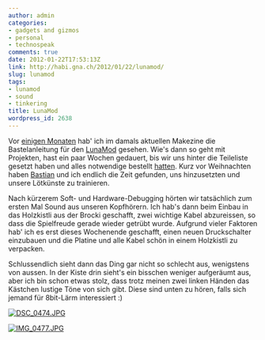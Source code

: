 ```yaml
---
author: admin
categories:
- gadgets and gizmos
- personal
- technospeak
comments: true
date: 2012-01-22T17:53:13Z
link: http://habi.gna.ch/2012/01/22/lunamod/
slug: lunamod
tags:
- lunamod
- sound
- tinkering
title: LunaMod
wordpress_id: 2638
---
```


Vor [einigen Monaten](http://status.davidhaberthuer.ch/notice/2292) hab' ich im damals aktuellen Makezine die Bastelanleitung für den [LunaMod](http://makezine.com/26/lunamod/) gesehen. Wie's dann so geht mit Projekten, hast ein paar Wochen gedauert, bis wir uns hinter die Teileliste gesetzt haben und alles notwendige bestellt [hatten](http://status.davidhaberthuer.ch/notice/4872). Kurz vor Weihnachten haben [Bastian](http://bastianwidmer.ch/) und ich endlich die Zeit gefunden, uns hinzusetzten und unsere Lötkünste zu trainieren.




Nach kürzerem Soft- und Hardware-Debugging hörten wir tatsächlich zum ersten Mal Sound aus unseren Kopfhörern. Ich hab's dann beim Einbau in das Holzkistli aus der Brocki geschafft, zwei wichtige Kabel abzureissen, so dass die Spielfreude gerade wieder getrübt wurde. Aufgrund vieler Faktoren hab' ich es erst dieses Wochenende geschafft, einen neuen Druckschalter einzubauen und die Platine und alle Kabel schön in einem Holzkistli zu verpacken.




Schlussendlich sieht dann das Ding gar nicht so schlecht aus, wenigstens von aussen. In der Kiste drin sieht's ein bisschen weniger aufgeräumt aus, aber ich bin schon etwas stolz, dass trotz meinen zwei linken Händen das Kästchen lustige Töne von sich gibt. Diese sind unten zu hören, falls sich jemand für 8bit-Lärm interessiert :)




[![DSC_0474.JPG](http://habi.gna.ch/wp-content/uploads/2012/01/DSC_0474-tm.jpg)](http://habi.gna.ch/wp-content/uploads/2012/01/DSC_04741.jpg)




[![IMG_0477.JPG](http://habi.gna.ch/wp-content/uploads/2012/01/IMG_0477-tm.jpg)](http://habi.gna.ch/wp-content/uploads/2012/01/IMG_0477.jpg)




